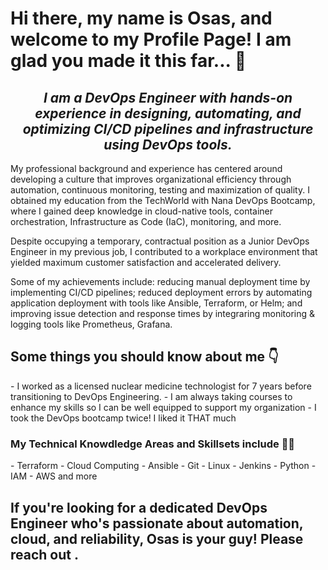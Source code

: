 # Hi there, my name is Osas, and welcome to my Profile Page! I am glad you made it this far... 👋


<h2 align="center"><em> I am a DevOps Engineer with hands-on experience in designing, automating, and optimizing CI/CD pipelines and infrastructure using DevOps tools.   </em></h2>

<p>My professional background and experience has centered around developing a culture that improves organizational efficiency through automation, continuous monitoring, testing and maximization of quality. I obtained my education from the TechWorld with Nana DevOps Bootcamp, where I gained deep knowledge in cloud-native tools, container orchestration, Infrastructure as Code (IaC), monitoring, and more.
</p>

<p>
Despite occupying a temporary, contractual position as a Junior DevOps Engineer in my previous job, I contributed to a workplace environment that yielded maximum customer satisfaction and accelerated delivery. 
</p>

<p>Some of my achievements include: reducing manual deployment time by implementing CI/CD pipelines; reduced deployment errors by automating application deployment with tools like Ansible, Terraform, or Helm; and improving issue detection and response times by integraring monitoring & logging tools like Prometheus, Grafana.</p>


<h2> Some things you should know about me 👇</h2>
- I worked as a licensed nuclear medicine technologist for 7 years before transitioning to DevOps Engineering.
- I am always taking courses to enhance my skills so I can be well equipped to support my organization
- I took the DevOps bootcamp twice! I liked it THAT much

<h3>My Technical Knowdledge Areas and Skillsets include 👨‍💻</h3>
- Terraform
- Cloud Computing
- Ansible
- Git
- Linux
- Jenkins
- Python
- IAM
- AWS and more

## If you're looking for a dedicated DevOps Engineer who's passionate about automation, cloud, and reliability, Osas is your guy! Please reach out . 












